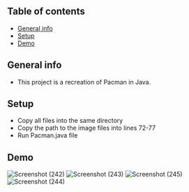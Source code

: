 ## Table of contents
* [General info](#general-info)
* [Setup](#setup)
* [Demo](#demo)

## General info
* This project is a recreation of Pacman in Java.
	
## Setup
* Copy all files into the same directory
* Copy the path to the image files into lines 72-77
* Run Pacman.java file

## Demo
![Screenshot (242)](https://user-images.githubusercontent.com/76886099/132110700-d5f8c0a4-60b4-43a9-8ca8-2573fdacdf39.png)
![Screenshot (243)](https://user-images.githubusercontent.com/76886099/132110733-9e907c28-2f63-4717-aca5-c1b15528335a.png)
![Screenshot (245)](https://user-images.githubusercontent.com/76886099/132110777-ae12fda6-8d9f-4c21-8ef3-447a724f0323.png)
![Screenshot (244)](https://user-images.githubusercontent.com/76886099/132110748-73e97091-51b5-419a-bce5-b5a863f26775.png)

